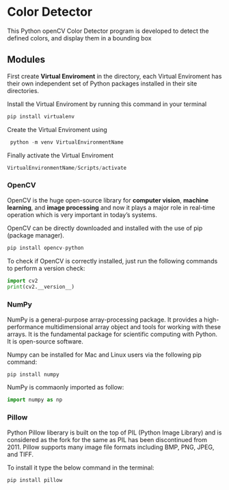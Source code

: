 
# Color Detector
This Python openCV Color Detector program is developed to detect the defined colors, and display them in a bounding box

## Modules
First create **Virtual Enviroment** in the directory, each Virtual Enviroment has their own independent set of Python packages installed in their site directories.

Install the Virtual Enviroment by running this command in your terminal
```py
pip install virtualenv
```

Create the Virtual Enviroment using
```py
 python -m venv VirtualEnvironmentName
```

Finally activate the Virtual Enviroment
```py
VirtualEnvironmentName/Scripts/activate
```

### OpenCV
OpenCV is the huge open-source library for **computer vision**, **machine learning**, and **image processing** and now it plays a major role in real-time operation which is very important in today’s systems.

OpenCV can be directly downloaded and installed with the use of pip (package manager).
```py
pip install opencv-python
```

To check if OpenCV is correctly installed, just run the following commands to perform a version check:
```py
import cv2
print(cv2.__version__)
```

### NumPy
NumPy is a general-purpose array-processing package. It provides a high-performance multidimensional array object and tools for working with these arrays. It is the fundamental package for scientific computing with Python. It is open-source software.

Numpy can be installed for Mac and Linux users via the following pip command:
```py
pip install numpy
```

NumPy is commaonly imported as follow:
```py
import numpy as np
```

### Pillow
Python Pillow liberary is built on the top of PIL (Python Image Library) and is considered as the fork for the same as PIL has been discontinued from 2011. Pillow supports many image file formats including BMP, PNG, JPEG, and TIFF.

To install it type the below command in the terminal:
```py
pip install pillow
```





